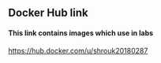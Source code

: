 ## Docker Hub link
#### This link contains images which use in labs

https://hub.docker.com/u/shrouk20180287 